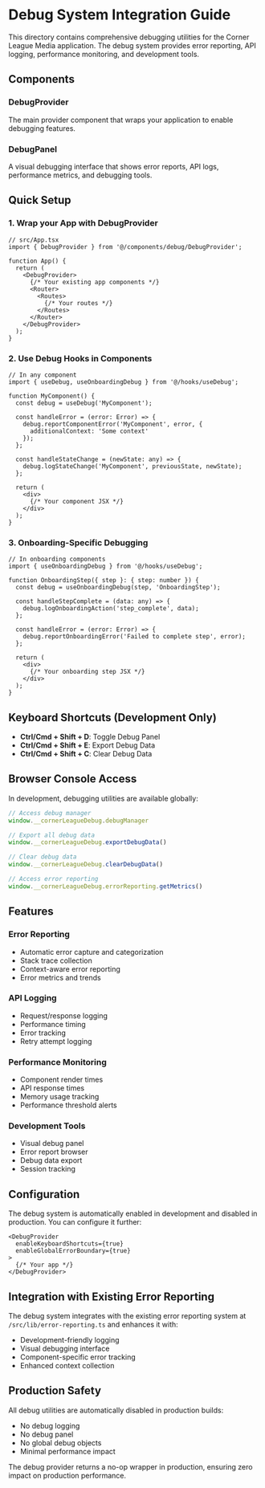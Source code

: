 # Debug System Integration Guide

This directory contains comprehensive debugging utilities for the Corner League Media application. The debug system provides error reporting, API logging, performance monitoring, and development tools.

## Components

### DebugProvider
The main provider component that wraps your application to enable debugging features.

### DebugPanel
A visual debugging interface that shows error reports, API logs, performance metrics, and debugging tools.

## Quick Setup

### 1. Wrap your App with DebugProvider

```tsx
// src/App.tsx
import { DebugProvider } from '@/components/debug/DebugProvider';

function App() {
  return (
    <DebugProvider>
      {/* Your existing app components */}
      <Router>
        <Routes>
          {/* Your routes */}
        </Routes>
      </Router>
    </DebugProvider>
  );
}
```

### 2. Use Debug Hooks in Components

```tsx
// In any component
import { useDebug, useOnboardingDebug } from '@/hooks/useDebug';

function MyComponent() {
  const debug = useDebug('MyComponent');

  const handleError = (error: Error) => {
    debug.reportComponentError('MyComponent', error, {
      additionalContext: 'Some context'
    });
  };

  const handleStateChange = (newState: any) => {
    debug.logStateChange('MyComponent', previousState, newState);
  };

  return (
    <div>
      {/* Your component JSX */}
    </div>
  );
}
```

### 3. Onboarding-Specific Debugging

```tsx
// In onboarding components
import { useOnboardingDebug } from '@/hooks/useDebug';

function OnboardingStep({ step }: { step: number }) {
  const debug = useOnboardingDebug(step, 'OnboardingStep');

  const handleStepComplete = (data: any) => {
    debug.logOnboardingAction('step_complete', data);
  };

  const handleError = (error: Error) => {
    debug.reportOnboardingError('Failed to complete step', error);
  };

  return (
    <div>
      {/* Your onboarding step JSX */}
    </div>
  );
}
```

## Keyboard Shortcuts (Development Only)

- **Ctrl/Cmd + Shift + D**: Toggle Debug Panel
- **Ctrl/Cmd + Shift + E**: Export Debug Data
- **Ctrl/Cmd + Shift + C**: Clear Debug Data

## Browser Console Access

In development, debugging utilities are available globally:

```javascript
// Access debug manager
window.__cornerLeagueDebug.debugManager

// Export all debug data
window.__cornerLeagueDebug.exportDebugData()

// Clear debug data
window.__cornerLeagueDebug.clearDebugData()

// Access error reporting
window.__cornerLeagueDebug.errorReporting.getMetrics()
```

## Features

### Error Reporting
- Automatic error capture and categorization
- Stack trace collection
- Context-aware error reporting
- Error metrics and trends

### API Logging
- Request/response logging
- Performance timing
- Error tracking
- Retry attempt logging

### Performance Monitoring
- Component render times
- API response times
- Memory usage tracking
- Performance threshold alerts

### Development Tools
- Visual debug panel
- Error report browser
- Debug data export
- Session tracking

## Configuration

The debug system is automatically enabled in development and disabled in production. You can configure it further:

```tsx
<DebugProvider
  enableKeyboardShortcuts={true}
  enableGlobalErrorBoundary={true}
>
  {/* Your app */}
</DebugProvider>
```

## Integration with Existing Error Reporting

The debug system integrates with the existing error reporting system at `/src/lib/error-reporting.ts` and enhances it with:

- Development-friendly logging
- Visual debugging interface
- Component-specific error tracking
- Enhanced context collection

## Production Safety

All debug utilities are automatically disabled in production builds:
- No debug logging
- No debug panel
- No global debug objects
- Minimal performance impact

The debug provider returns a no-op wrapper in production, ensuring zero impact on production performance.